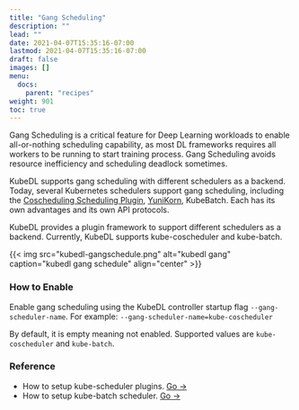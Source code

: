 ```yaml
---
title: "Gang Scheduling"
description: ""
lead: ""
date: 2021-04-07T15:35:16-07:00
lastmod: 2021-04-07T15:35:16-07:00
draft: false
images: []
menu:
  docs:
    parent: "recipes"
weight: 901
toc: true
---
```


Gang Scheduling is a critical feature for Deep Learning workloads to enable all-or-nothing scheduling capability, as
most DL frameworks requires all workers to be running to start training process. Gang Scheduling avoids resource
inefficiency and scheduling deadlock sometimes.

KubeDL supports gang scheduling with different schedulers as a backend. Today, several Kubernetes schedulers support
gang scheduling, including the [Coscheduling Scheduling Plugin](https://github.com/kubernetes-sigs/scheduler-plugins/blob/master/pkg/coscheduling/README.md),
[YuniKorn](https://yunikorn.apache.org/), KubeBatch. Each has its own advantages and its own API protocols.

KubeDL provides a plugin framework to support different schedulers as a backend. Currently, KubeDL supports kube-coscheduler and kube-batch.


{{< img src="kubedl-gangschedule.png" alt="kubedl gang" caption="kubedl gang schedule" align="center" >}}

### How to Enable

Enable gang scheduling using the KubeDL controller startup flag `--gang-scheduler-name`.
For example: `--gang-scheduler-name=kube-coscheduler`

By default, it is empty meaning not enabled. Supported values are `kube-coscheduler` and `kube-batch`.

### Reference

- How to setup kube-scheduler plugins. [Go ->](https://github.com/kubernetes-sigs/scheduler-plugins)
- How to setup kube-batch scheduler. [Go ->](https://github.com/kubernetes-sigs/kube-batch)
